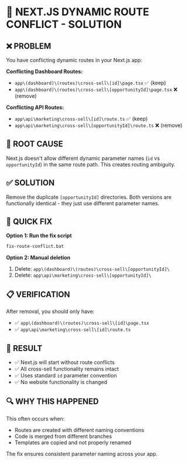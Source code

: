 # 🔧 NEXT.JS DYNAMIC ROUTE CONFLICT - SOLUTION

## ❌ PROBLEM
You have conflicting dynamic routes in your Next.js app:

**Conflicting Dashboard Routes:**
- `app\(dashboard)\(routes)\cross-sell\[id]\page.tsx` ✅ (keep)
- `app\(dashboard)\(routes)\cross-sell\[opportunityId]\page.tsx` ❌ (remove)

**Conflicting API Routes:**
- `app\api\marketing\cross-sell\[id]\route.ts` ✅ (keep)  
- `app\api\marketing\cross-sell\[opportunityId]\route.ts` ❌ (remove)

## 🎯 ROOT CAUSE
Next.js doesn't allow different dynamic parameter names (`id` vs `opportunityId`) in the same route path. This creates routing ambiguity.

## ✅ SOLUTION
Remove the duplicate `[opportunityId]` directories. Both versions are functionally identical - they just use different parameter names.

## 🚀 QUICK FIX

**Option 1: Run the fix script**
```bash
fix-route-conflict.bat
```

**Option 2: Manual deletion**
1. Delete: `app\(dashboard)\(routes)\cross-sell\[opportunityId]\`
2. Delete: `app\api\marketing\cross-sell\[opportunityId]\`

## 📋 VERIFICATION
After removal, you should only have:
- ✅ `app\(dashboard)\(routes)\cross-sell\[id]\page.tsx`
- ✅ `app\api\marketing\cross-sell\[id]\route.ts`

## 🎉 RESULT
- ✅ Next.js will start without route conflicts
- ✅ All cross-sell functionality remains intact
- ✅ Uses standard `id` parameter convention
- ✅ No website functionality is changed

## 🔍 WHY THIS HAPPENED
This often occurs when:
- Routes are created with different naming conventions
- Code is merged from different branches
- Templates are copied and not properly renamed

The fix ensures consistent parameter naming across your app.
